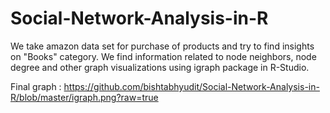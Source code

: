 # Social-Network-Analysis-in-R

We take amazon data set for purchase of products and try to find insights on "Books" category. We find information related to node neighbors, node degree and other graph visualizations using igraph package in R-Studio.

Final graph :
https://github.com/bishtabhyudit/Social-Network-Analysis-in-R/blob/master/igraph.png?raw=true
